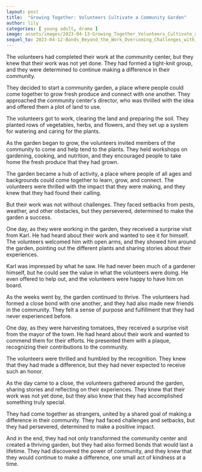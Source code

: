 ```yaml
---
layout: post
title:  "Growing Together: Volunteers Cultivate a Community Garden"
author: lily
categories: [ young adult, drama ]
image: assets/images/2023-04-13-Growing_Together_Volunteers_Cultivate_a_Community_Garden.png
sequel_to: 2023-04-12-Bonds_Beyond_the_Work_Overcoming_Challenges_with_Compassion.md
---
```


The volunteers had completed their work at the community center, but they knew that their work was not yet done. They had formed a tight-knit group, and they were determined to continue making a difference in their community.

They decided to start a community garden, a place where people could come together to grow fresh produce and connect with one another. They approached the community center's director, who was thrilled with the idea and offered them a plot of land to use.

The volunteers got to work, clearing the land and preparing the soil. They planted rows of vegetables, herbs, and flowers, and they set up a system for watering and caring for the plants.

As the garden began to grow, the volunteers invited members of the community to come and help tend to the plants. They held workshops on gardening, cooking, and nutrition, and they encouraged people to take home the fresh produce that they had grown.

The garden became a hub of activity, a place where people of all ages and backgrounds could come together to learn, grow, and connect. The volunteers were thrilled with the impact that they were making, and they knew that they had found their calling.

But their work was not without challenges. They faced setbacks from pests, weather, and other obstacles, but they persevered, determined to make the garden a success.

One day, as they were working in the garden, they received a surprise visit from Karl. He had heard about their work and wanted to see it for himself. The volunteers welcomed him with open arms, and they showed him around the garden, pointing out the different plants and sharing stories about their experiences.

Karl was impressed by what he saw. He had never been much of a gardener himself, but he could see the value in what the volunteers were doing. He even offered to help out, and the volunteers were happy to have him on board.

As the weeks went by, the garden continued to thrive. The volunteers had formed a close bond with one another, and they had also made new friends in the community. They felt a sense of purpose and fulfillment that they had never experienced before.

One day, as they were harvesting tomatoes, they received a surprise visit from the mayor of the town. He had heard about their work and wanted to commend them for their efforts. He presented them with a plaque, recognizing their contributions to the community.

The volunteers were thrilled and humbled by the recognition. They knew that they had made a difference, but they had never expected to receive such an honor.

As the day came to a close, the volunteers gathered around the garden, sharing stories and reflecting on their experiences. They knew that their work was not yet done, but they also knew that they had accomplished something truly special.

They had come together as strangers, united by a shared goal of making a difference in their community. They had faced challenges and setbacks, but they had persevered, determined to make a positive impact.

And in the end, they had not only transformed the community center and created a thriving garden, but they had also formed bonds that would last a lifetime. They had discovered the power of community, and they knew that they would continue to make a difference, one small act of kindness at a time.
